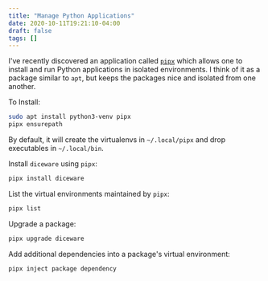 ```yaml
---
title: "Manage Python Applications"
date: 2020-10-11T19:21:10-04:00
draft: false
tags: []
---
```


I've recently discovered an application called [`pipx`](https://pipxproject.github.io/pipx/) which allows one to install and run Python applications in isolated environments. I think of it as a package similar to `apt`, but keeps the packages nice and isolated from one another.

To Install:

```bash
sudo apt install python3-venv pipx
pipx ensurepath
```

By default, it will create the virtualenvs in `~/.local/pipx` and drop executables in `~/.local/bin`.

Install `diceware` using `pipx`:

```bash
pipx install diceware
```

List the virtual environments maintained by `pipx`:

```bash
pipx list
```

Upgrade a package:

```bash
pipx upgrade diceware
```

Add additional dependencies into a package's virtual environment:

```bash
pipx inject package dependency
```

